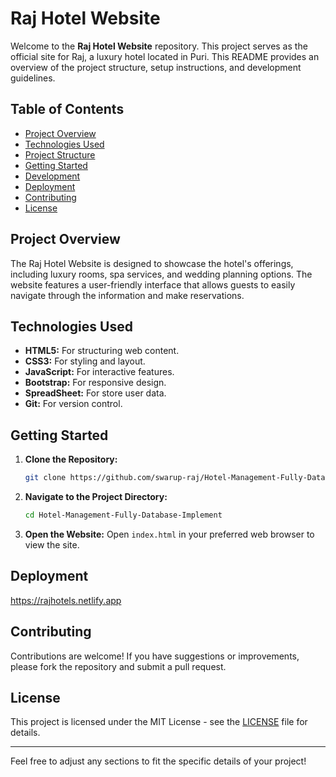 # Raj Hotel Website

Welcome to the **Raj Hotel Website** repository. This project serves as the official site for Raj, a luxury hotel located in Puri. This README provides an overview of the project structure, setup instructions, and development guidelines.

## Table of Contents

- [Project Overview](#project-overview)
- [Technologies Used](#technologies-used)
- [Project Structure](#project-structure)
- [Getting Started](#getting-started)
- [Development](#development)
- [Deployment](#deployment)
- [Contributing](#contributing)
- [License](#license)

## Project Overview

The Raj Hotel Website is designed to showcase the hotel's offerings, including luxury rooms, spa services, and wedding planning options. The website features a user-friendly interface that allows guests to easily navigate through the information and make reservations.

## Technologies Used

- **HTML5:** For structuring web content.
- **CSS3:** For styling and layout.
- **JavaScript:** For interactive features.
- **Bootstrap:** For responsive design.
- **SpreadSheet:** For store user data.
- **Git:** For version control.

## Getting Started

1. **Clone the Repository:**
   ```bash
   git clone https://github.com/swarup-raj/Hotel-Management-Fully-Database-Implement/tree/main
   ```
   
2. **Navigate to the Project Directory:**
   ```bash
   cd Hotel-Management-Fully-Database-Implement
   ```

3. **Open the Website:**
   Open `index.html` in your preferred web browser to view the site.

## Deployment

https://rajhotels.netlify.app

## Contributing

Contributions are welcome! If you have suggestions or improvements, please fork the repository and submit a pull request.

## License

This project is licensed under the MIT License - see the [LICENSE](LICENSE) file for details.

---

Feel free to adjust any sections to fit the specific details of your project!
